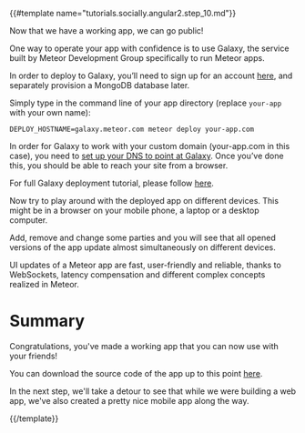 {{#template name="tutorials.socially.angular2.step_10.md"}}

Now that we have a working app, we can go public!

One way to operate your app with confidence is to use Galaxy, the service built by Meteor Development Group specifically to run Meteor apps.

In order to deploy to Galaxy, you’ll need to sign up for an account [here](https://www.meteor.com/galaxy/signup), and separately provision a MongoDB database later.

Simply type in the command line of your app directory
(replace `your-app` with your own name):

    DEPLOY_HOSTNAME=galaxy.meteor.com meteor deploy your-app.com

In order for Galaxy to work with your custom domain (your-app.com in this case), you need to [set up your DNS to point at Galaxy](https://galaxy.meteor.com/help/configuring-dns). Once you’ve done this, you should be able to reach your site from a browser.

For full Galaxy deployment tutorial, please follow [here](http://guide.meteor.com/deployment.html#deployment-options).

Now try to play around with the deployed app on different devices.
This might be in a browser on your mobile phone, a laptop or a desktop computer.

Add, remove and change some parties and you will see that all opened versions of the app update
almost simultaneously on different devices.

UI updates of a Meteor app are fast, user-friendly and reliable,
thanks to WebSockets, latency compensation and different complex concepts realized in Meteor.

# Summary

Congratulations, you've made a working app that you can now use with your friends!

You can download the source code of the app up to this point [here](https://github.com/Urigo/meteor-angular2.0-socially/archive/step_09.zip).

In the next step, we'll take a detour to see that while we were building a web app, we've also created a pretty nice mobile app along the way.

{{/template}}
